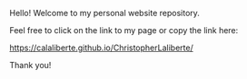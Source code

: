 Hello! Welcome to my personal website repository. 

Feel free to click on the link to my page or copy the link here:

https://calaliberte.github.io/ChristopherLaliberte/

Thank you!
